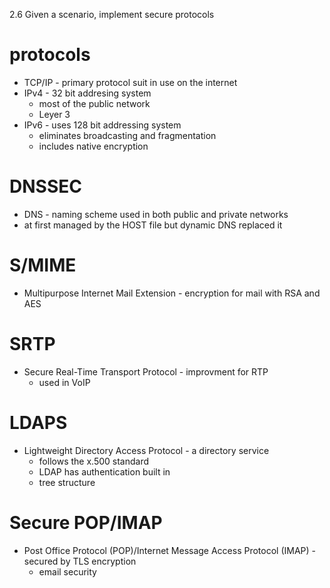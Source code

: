 2.6 Given a scenario, implement secure protocols 

# protocols 
* TCP/IP - primary protocol suit in use on the internet 
* IPv4 - 32 bit addresing system 
	* most of the public network 
	* Leyer 3
* IPv6 - uses 128 bit addressing system
	* eliminates broadcasting and fragmentation
	* includes native encryption 
# DNSSEC
* DNS - naming scheme used in both public and private networks 
* at first managed by the HOST file but dynamic DNS replaced it 
# S/MIME
* Multipurpose Internet Mail Extension - encryption for mail with RSA and AES
# SRTP
* Secure Real-Time Transport Protocol - improvment for RTP
	* used in VoIP
# LDAPS
* Lightweight Directory Access Protocol - a directory service 
	* follows the x.500 standard 
	* LDAP has authentication built in 
	* tree structure 
# Secure POP/IMAP
* Post Office Protocol (POP)/Internet Message Access Protocol (IMAP) - secured by TLS encryption 
	* email security 
